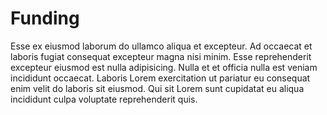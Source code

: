 # Funding

Esse ex eiusmod laborum do ullamco aliqua et excepteur. Ad occaecat et laboris fugiat consequat excepteur magna nisi minim. Esse reprehenderit excepteur eiusmod est nulla adipisicing. Nulla et et officia nulla est veniam incididunt occaecat. Laboris Lorem exercitation ut pariatur eu consequat enim velit do laboris sit eiusmod. Qui sit Lorem sunt cupidatat eu aliqua incididunt culpa voluptate reprehenderit quis.